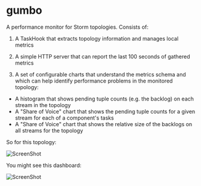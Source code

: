 gumbo
=====

A performance monitor for Storm topologies.  Consists of:

1) A TaskHook that extracts topology information and manages local metrics

2) A simple HTTP server that can report the last 100 seconds of gathered metrics

3) A set of configurable charts that understand the metrics schema and which can help identify performance problems in the monitored topology:

  - A histogram that shows pending tuple counts (e.g. the backlog) on each stream in the topology
  - A "Share of Voice" chart that shows the pending tuple counts for a given stream for each of a component's tasks
  - A "Share of Voice" chart that shows the relative size of the backlogs on all streams for the topology


So for this topology:

![ScreenShot](https://github.com/chrisGerken/gumbo/blob/master/monitor/monitor/src/main/resources/IngesterTopology.png)


You might see this dashboard:

![ScreenShot](https://github.com/chrisGerken/gumbo/blob/master/monitor/monitor/src/main/resources/IngesterTopology.png)
